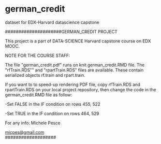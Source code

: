 # german_credit
dataset for EDX-Harvard datascience capstone 

#####################GERMAN_CREDIT PROJECT

This project is a part of DATA-SCIENCE Harvard capstone course on EDX MOOC.

NOTE FOR THE COURSE STAFF:

The  file "german_credit.pdf" runs on knit german_credit.RMD file. The "rfTrain.RDS"" and "rpartTrain.RDS" files  are available. These contain serialized objects rf.train and rpart.train.

If you want to to speed-up rendering PDF file, copy rfTrain.RDS and rpartTrain.RDS on your local project repository, then change the code in the german_credit.RMD file as follow:

-Set FALSE in the IF condition on rows 455, 522

-Set TRUE  in the IF condition on rows 464, 529
    
    
For any info: Michele Pesce

micpes@gmail.com  
###################
